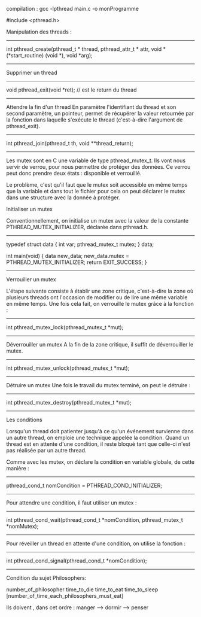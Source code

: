 compilation : gcc -lpthread main.c -o monProgramme

#include <pthread.h>


Manipulation des threads :
****************
int pthread_create(pthread_t * thread, pthread_attr_t * attr,
		   void *(*start_routine) (void *), void *arg);
****************

Supprimer un thread
****************
void pthread_exit(void *ret); // est le return du thread
****************

Attendre la fin d'un thread
 En paramètre l'identifiant du thread et son second paramètre,
 un pointeur, permet de récupérer la valeur retournée par la fonction
 dans laquelle s'exécute le thread (c'est-à-dire l'argument de pthread_exit).
****************
int pthread_join(pthread_t th, void **thread_return);
****************

Les mutex sont en C une variable de type pthread_mutex_t. 
Ils vont nous servir de verrou, pour nous permettre de protéger des données. 
Ce verrou peut donc prendre deux états : disponible et verrouillé. 

Le problème, c'est qu'il faut que le mutex soit accessible en 
même temps que la variable et dans tout le fichier pour cela on peut
déclarer le mutex dans une structure avec la donnée à protéger.

Initialiser un mutex

Conventionnellement, on initialise un mutex avec la valeur 
de la constante PTHREAD_MUTEX_INITIALIZER, déclarée dans pthread.h.
****************
typedef struct data {
    int var;
    pthread_mutex_t mutex;
} data;

int main(void)
{
    data new_data;
    new_data.mutex = PTHREAD_MUTEX_INITIALIZER;
    return EXIT_SUCCESS;
}
****************

Verrouiller un mutex

L'étape suivante consiste à établir une zone critique, c'est-à-dire 
la zone où plusieurs threads ont l'occasion de modifier ou de lire
une même variable en même temps.
Une fois cela fait, on verrouille le mutex grâce à la fonction :
****************
int pthread_mutex_lock(pthread_mutex_t *mut);
****************

Déverrouiller un mutex
A la fin de la zone critique, il suffit de déverrouiller le mutex.
****************
int pthread_mutex_unlock(pthread_mutex_t *mut);
****************

Détruire un mutex
Une fois le travail du mutex terminé, on peut le détruire :
****************
int pthread_mutex_destroy(pthread_mutex_t *mut);
****************

Les conditions

Lorsqu'un thread doit patienter jusqu'à ce qu'un événement survienne 
dans un autre thread, on emploie une technique appelée la condition.
Quand un thread est en attente d'une condition, il reste bloqué tant 
que celle-ci n'est pas réalisée par un autre thread.

Comme avec les mutex, on déclare la condition en variable globale,
de cette manière :
****************
pthread_cond_t nomCondition = PTHREAD_COND_INITIALIZER;
****************

Pour attendre une condition, il faut utiliser un mutex :
****************
int pthread_cond_wait(pthread_cond_t *nomCondition, pthread_mutex_t *nomMutex);
****************

Pour réveiller un thread en attente d'une condition, on utilise la fonction :
****************
int pthread_cond_signal(pthread_cond_t *nomCondition);
****************


Condition du sujet Philosophers:

 number_of_philosopher
 time_to_die
 time_to_eat
 time_to_sleep 
 [number_of_time_each_philosophers_must_eat]

Ils doivent , dans cet ordre :
 manger --> dormir --> penser

